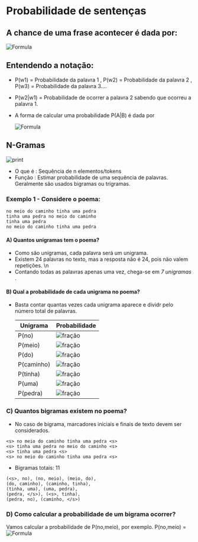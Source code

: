 # Probabilidade de sentenças
## A chance de uma frase acontecer é dada por:

![Formula](https://latex.codecogs.com/svg.image?\color{white}P(w_1,w_2,w_3,w_4)=P(w_1)\cdot&space;P(w_2\mid&space;w_1)\cdot&space;P(w_3\mid&space;w_1,w_2)\cdot&space;P(w_4\mid&space;w_1,w_2,w_3))

## Entendendo a notação:
- P(w1) = Probabilidade da palavra 1 , P(w2) = Probabilidade da palavra 2 , P(w3) = Probabilidade da palavra 3....
- P(w2|w1) = Probabilidade de ocorrer a palavra 2 sabendo que ocorreu a palavra 1.

- A forma de calcular uma probabilidade P(A|B) é dada por

  ![Formula](https://latex.codecogs.com/svg.image?\color{white}P(A|B)=\frac{P(A\cap&space;B)}{P(A)})

## N-Gramas
![print](https://private-user-images.githubusercontent.com/174112183/349214910-7d2ebcbb-1137-4625-9e93-65039805eadc.png?jwt=eyJhbGciOiJIUzI1NiIsInR5cCI6IkpXVCJ9.eyJpc3MiOiJnaXRodWIuY29tIiwiYXVkIjoicmF3LmdpdGh1YnVzZXJjb250ZW50LmNvbSIsImtleSI6ImtleTUiLCJleHAiOjE3MjExNTE0MjEsIm5iZiI6MTcyMTE1MTEyMSwicGF0aCI6Ii8xNzQxMTIxODMvMzQ5MjE0OTEwLTdkMmViY2JiLTExMzctNDYyNS05ZTkzLTY1MDM5ODA1ZWFkYy5wbmc_WC1BbXotQWxnb3JpdGhtPUFXUzQtSE1BQy1TSEEyNTYmWC1BbXotQ3JlZGVudGlhbD1BS0lBVkNPRFlMU0E1M1BRSzRaQSUyRjIwMjQwNzE2JTJGdXMtZWFzdC0xJTJGczMlMkZhd3M0X3JlcXVlc3QmWC1BbXotRGF0ZT0yMDI0MDcxNlQxNzMyMDFaJlgtQW16LUV4cGlyZXM9MzAwJlgtQW16LVNpZ25hdHVyZT1hNWViYmQwZWY2YmEwYjBlZGQxYmEwZTU4ZDAwNzllMmRhYThkODg2MmZlYmVkYTM4Y2I4NWU2YzMxZDRmYTBlJlgtQW16LVNpZ25lZEhlYWRlcnM9aG9zdCZhY3Rvcl9pZD0wJmtleV9pZD0wJnJlcG9faWQ9MCJ9.aSRIVhi8EWvUj-sL_g4jBtIGudEo4DBQ8emTg65JaPY)

- O que é : Sequência de n elementos/tokens
- Função : Estimar probabilidade de uma sequência de palavras. Geralmente são usados bigramas ou trigramas.

### Exemplo 1 - Considere o poema:

```
no meio do caminho tinha uma pedra
tinha uma pedra no meio do caminho
tinha uma pedra
no meio do caminho tinha uma pedra
```

#### A) Quantos unigramas tem o poema?

- Como são unigramas, cada palavra será um unigrama.
- Existem 24 palavras no texto, mas a resposta não é 24, pois não valem repetições. \n
- Contando todas as palavras apenas uma vez, chega-se em *7 unigramas* .


#### B) Qual a probabilidade de cada unigrama no poema?
- Basta contar quantas vezes cada unigrama aparece e dividr pelo número total de palavras.

    | Unigrama  | Probabilidade                                      |
    |-----------|----------------------------------------------------|
    | P(no)     | ![fração](https://latex.codecogs.com/svg.image?\color{white}\frac{3}{24})     |
    | P(meio)   | ![fração](https://latex.codecogs.com/svg.image?\color{white}\frac{3}{24})     |
    | P(do)     | ![fração](https://latex.codecogs.com/svg.image?\color{white}\frac{3}{24})     |
    | P(caminho)| ![fração](https://latex.codecogs.com/svg.image?\color{white}\frac{3}{24})     |
    | P(tinha)  | ![fração](https://latex.codecogs.com/svg.image?\color{white}\frac{4}{24})     |
    | P(uma)    | ![fração](https://latex.codecogs.com/svg.image?\color{white}\frac{4}{24})     |
    | P(pedra)  | ![fração](https://latex.codecogs.com/svg.image?\color{white}\frac{4}{24})     |


### C) Quantos bigramas existem no poema?
- No caso de bigrama, marcadores iniciais e finais de texto devem ser considerados.
```
<s> no meio do caminho tinha uma pedra <s>
<s> tinha uma pedra no meio do caminho <s>
<s> tinha uma pedra <s>
<s> no meio do caminho tinha uma pedra <s>
```

- Bigramas totais: 11
```
(<s>, no), (no, meio), (meio, do),
(do, caminho), (caminho, tinha),
(tinha, uma), (uma, pedra),
(pedra, </s>), (<s>, tinha),
(pedra, no), (caminho, </s>)
```

### D) Como calcular a probabilidade de um bigrama ocorrer?

Vamos calcular a probabilidade de P(no,meio), por exemplo.
P(no,meio) =  ![Formula](https://latex.codecogs.com/svg.image?\color{white}P(no|meio)=\frac{P(no\cap&space;meio)}{P(no)})

